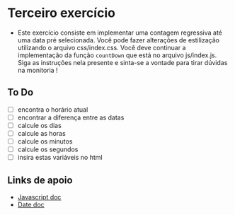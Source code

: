 # Terceiro exercício

- Este exercício consiste em implementar uma contagem regressiva até uma data pré selecionada. Você pode fazer alterações de estilização utilizando o arquivo css/index.css. Você deve continuar a implementação da função `countDown` que está no arquivo js/index.js. Siga as instruções nela presente e sinta-se a vontade para tirar dúvidas na monitoria ! 

## To Do

- [ ] encontra o horário atual
- [ ] encontrar a diferença entre as datas 
- [ ] calcule os dias
- [ ] calcule as horas
- [ ] calcule os minutos
- [ ] calcule os segundos
- [ ] insira estas variáveis no html

## Links de apoio

- [Javascript doc](https://developer.mozilla.org/pt-BR/docs/Web/JavaScript)
- [Date doc](https://developer.mozilla.org/pt-BR/docs/Web/JavaScript/Reference/Global_Objects/Date)
